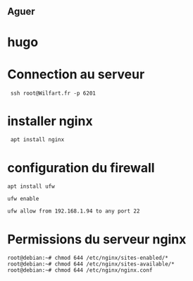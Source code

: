 ## Aguer
# hugo

# Connection au serveur
```
 ssh root@Wilfart.fr -p 6201
```
# installer nginx
```
 apt install nginx
 ```
  # configuration du firewall
  ```
  apt install ufw
  ```
  ```
  ufw enable
  ```
  ```
  ufw allow from 192.168.1.94 to any port 22
  ```
  # Permissions du serveur nginx
  ```
  root@debian:~# chmod 644 /etc/nginx/sites-enabled/*
root@debian:~# chmod 644 /etc/nginx/sites-available/*
root@debian:~# chmod 644 /etc/nginx/nginx.conf
```